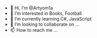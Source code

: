 - 👋 Hi, I’m @Artyom1a
- 👀 I’m interested in Books, Football
- 🌱 I’m currently learning C#, JavaScript
- 💞️ I’m looking to collaborate on ...
- 📫 How to reach me ...

<!---
Artyom1a/Artyom1a is a ✨ special ✨ repository because its `README.md` (this file) appears on your GitHub profile.
You can click the Preview link to take a look at your changes.
--->
